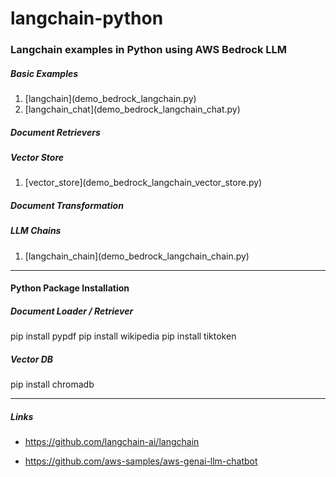 # langchain-python

### Langchain examples in Python using AWS Bedrock LLM

##### Basic Examples

<ol>
<li>[langchain](demo_bedrock_langchain.py)</li>
<li>[langchain_chat](demo_bedrock_langchain_chat.py)</li>
</ol>

##### Document Retrievers


##### Vector Store

<ol>
<li>[vector_store](demo_bedrock_langchain_vector_store.py)</li>
</ol>

##### Document Transformation

##### LLM Chains

<ol>
<li>[langchain_chain](demo_bedrock_langchain_chain.py)</li>
</ol>

<hr/>

#### Python Package Installation

##### Document Loader / Retriever

pip install pypdf
pip install wikipedia
pip install tiktoken

##### Vector DB

pip install chromadb

<hr/>

##### Links

- https://github.com/langchain-ai/langchain

- https://github.com/aws-samples/aws-genai-llm-chatbot